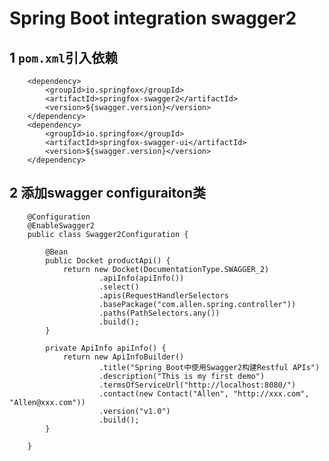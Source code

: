 # Spring Boot integration swagger2

## 1 `pom.xml`引入依赖

        <dependency>
            <groupId>io.springfox</groupId>
            <artifactId>springfox-swagger2</artifactId>
            <version>${swagger.version}</version>
        </dependency>
        <dependency>
            <groupId>io.springfox</groupId>
            <artifactId>springfox-swagger-ui</artifactId>
            <version>${swagger.version}</version>
        </dependency>

## 2 添加swagger configuraiton类

        @Configuration
        @EnableSwagger2
        public class Swagger2Configuration {
        
            @Bean
            public Docket productApi() {
                return new Docket(DocumentationType.SWAGGER_2)
                        .apiInfo(apiInfo())
                        .select()
                        .apis(RequestHandlerSelectors
                        .basePackage("com.allen.spring.controller"))
                        .paths(PathSelectors.any())
                        .build();
            }
        
            private ApiInfo apiInfo() {
                return new ApiInfoBuilder()
                        .title("Spring Boot中使用Swagger2构建Restful APIs")
                        .description("This is my first demo")
                        .termsOfServiceUrl("http://localhost:8080/")
                        .contact(new Contact("Allen", "http://xxx.com", "Allen@xxx.com"))
                        .version("v1.0")
                        .build();
            }
        
        }
